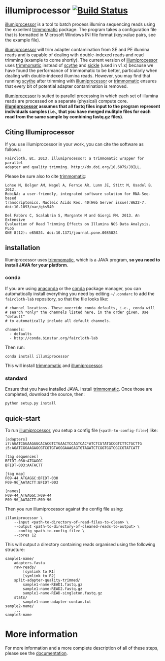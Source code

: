 # illumiprocessor [![Build Status](https://travis-ci.org/faircloth-lab/illumiprocessor.png?branch=master)](https://travis-ci.org/faircloth-lab/illumiprocessor)

[illumiprocessor][1] is a tool to batch process illumina sequencing reads using
the excellent [trimmomatic][2] package. The program takes a configuration file
that is formatted in Microsoft Windows INI file format (key:value pairs, see the
example file).

[illumiprocessor][1] will trim adapter contamination from SE and PE illumina
reads and is capable of dealing with double-indexed reads and read trimming
(example to come shortly). The current version of [illumiprocessor][1] uses
[trimmomatic][2] instead of [scythe][3] and [sickle][4] (used in v1.x) because
we have found the performance of trimmomatic to be better, particularly when
dealing with double-indexed illumina reads.  However, you may find that running
[scythe][3] after trimming with [illumiprocessor][1] or [trimmomatic][2] ensures
that every bit of potential adapter contamination is removed.

[illumiprocessor][1] is suited to parallel processing in which each set of
illumina reads are processed on a separate (physical) compute core.
**[illumiprocessor][1] assumes that all fastq files input to the program
represent individuals samples (i.e., that you have merged mulitple files for
each read from the same sample by combining fastq.gz files)**.

## Citing Illumiprocessor

If you use illumiprocessor in your work, you can cite the software as follows:

    Faircloth, BC. 2013. illumiprocessor: a trimmomatic wrapper for parallel
    adapter and quality trimming. http://dx.doi.org/10.6079/J9ILL.

Please be sure also to cite [trimmomatic][2]:

    Lohse M, Bolger AM, Nagel A, Fernie AR, Lunn JE, Stitt M, Usadel B. 2012.
    RobiNA: a user-friendly, integrated software solution for RNA-Seq-based
    transcriptomics. Nucleic Acids Res. 40(Web Server issue):W622-7.
    doi:10.1093/nar/gks540

    Del Fabbro C, Scalabrin S, Morgante M and Giorgi FM. 2013. An Extensive
    Evaluation of Read Trimming Effects on Illumina NGS Data Analysis. PLoS
    ONE 8(12): e85024. doi:10.1371/journal.pone.0085024


## installation

Illumiprocessor uses [trimmomatic][2], which is a JAVA program, **so you need 
to install JAVA for your platform**.

### conda

If you are using [anaconda][5] or the [conda][6] package manager, you can
automatically install everything you need by editing `~/.condarc` to add the
`faircloth-lab` repository, so that the file looks like:

    # channel locations. These override conda defaults, i.e., conda will
    # search *only* the channels listed here, in the order given. Use "default"
    # to automatically include all default channels.

    channels:
      - defaults
      - http://conda.binstar.org/faircloth-lab

Then run:

    conda install illumiprocessor

This will install [trimmomatic][2] and [illumiprocessor][1].

### standard

Ensure that you have installed JAVA.  Install [trimmomatic][2].  Once those are
completed, download the source, then:

    python setup.py install

## quick-start

To run [illumiprocessor][1], you setup a config file (`<path-to-config-file>`)
like:

    [adapters]
    i7:AGATCGGAAGAGCACACGTCTGAACTCCAGTCAC*ATCTCGTATGCCGTCTTCTGCTTG
    i5:AGATCGGAAGAGCGTCGTGTAGGGAAAGAGTGTAGATCTCGGTGGTCGCCGTATCATT

    [tag sequences]
    BFIDT-030:ATGAGGC
    BFIDT-003:AATACTT

    [tag map]
    F09-44_ATGAGGC:BFIDT-030
    F09-96_AATACTT:BFIDT-003

    [names]
    F09-44_ATGAGGC:F09-44
    F09-96_AATACTT:F09-96

Then you run illumiprocessor against the config file using:

    illumiprocessor \
        --input <path-to-directory-of-read-files-to-clean> \
        --output <path-to-directory-of-cleaned-reads-to-output> \
        --config <path-to-config-file> \
        --cores 12

This will output a directory containing reads organised using the following
structure:

    sample1-name/
        adapters.fasta
        raw-reads/
            [symlink to R1]
            [symlink to R2]
        split-adapter-quality-trimmed/
            sample1-name-READ1.fastq.gz
            sample1-name-READ2.fastq.gz
            sample1-name-READ-singleton.fastq.gz
        stats/
            sample1-name-adapter-contam.txt
    sample2-name/
        ...
    sample3-name

# More information

For more information and a more complete description of all of these steps,
please see the [documentation][7].

[1]: https://github.com/faircloth-lab/illumiprocessor
[2]: http://www.usadellab.org/cms/?page=trimmomatic
[3]: https://github.com/vsbuffalo/scythe
[4]: https://github.com/najoshi/sickle
[5]: https://store.continuum.io/cshop/anaconda/
[6]: http://docs.continuum.io/conda/
[7]: http://illumiprocessor.readthedocs.org/
